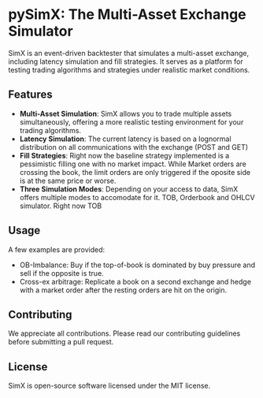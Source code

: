 # pySimX: The Multi-Asset Exchange Simulator
SimX is an event-driven backtester that simulates a multi-asset exchange, including latency simulation and fill strategies. It serves as a platform for testing trading algorithms and strategies under realistic market conditions.

## Features
- **Multi-Asset Simulation**: SimX allows you to trade multiple assets simultaneously, offering a more realistic testing environment for your trading algorithms.
- **Latency Simulation**: The current latency is based on a lognormal distribution on all communications with the exchange (POST and GET)
- **Fill Strategies**: Right now the baseline strategy implemented is a pessimistic filling one with no market impact. While Market orders are crossing the book, the limit orders are only triggered if the oposite side is at the same price or worse. 
- **Three Simulation Modes**: Depending on your access to data, SimX offers multiple modes to accomodate for it. TOB, Orderbook and OHLCV simulator. Right now TOB


## Usage
A few examples are provided: 
- OB-Imbalance: Buy if the top-of-book is dominated by buy pressure and sell if the opposite is true. 
- Cross-ex arbitrage: Replicate a book on a second exchange and hedge with a market order after the resting orders are hit on the origin.

## Contributing
We appreciate all contributions. Please read our contributing guidelines before submitting a pull request.

## License
SimX is open-source software licensed under the MIT license.
